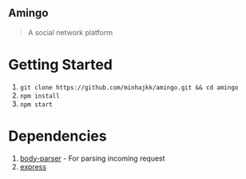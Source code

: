 ## Amingo
> A social network platform

# Getting Started
1. `git clone https://github.com/minhajkk/amingo.git && cd amingo`
2. `npm install`
3. `npm start`

# Dependencies
1. [body-parser](https://www.npmjs.com/package/body-parser) - For parsing incoming request
2. [express](https://)
